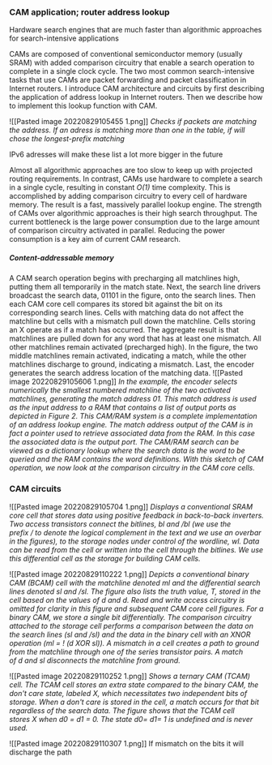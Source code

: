 ### CAM application; router address lookup
Hardware search engines that are much faster than algorithmic approaches for search-intensive applications

CAMs are composed of conventional semiconductor memory (usually SRAM) with added comparison circuitry that enable a search operation to complete in a single clock cycle. The two most common search-intensive tasks that use CAMs are packet forwarding and packet classification in Internet routers. I introduce CAM architecture and circuits by first describing the application of address lookup in Internet routers. Then we describe how to implement this lookup function with CAM.

![[Pasted image 20220829105455 1.png]]
	*Checks if packets are matching the address. If an adress is matching more than one in the table, if will chose the longest-prefix matching*

IPv6 adresses will make these list a lot more bigger in the future

Almost all algorithmic approaches are too slow to keep up with projected routing requirements. In contrast, CAMs use hardware to complete a search in a single cycle, resulting in constant *O(1)* time complexity. This is accomplished by adding comparison circuitry to every cell of hardware memory. The result is a fast, massively parallel lookup engine. The strength of CAMs over algorithmic approaches is their high search throughput. The current bottleneck is the large power consumption due to the large amount of comparison circuitry activated in parallel. Reducing the power consumption is a key aim of current CAM research.

##### Content-addressable memory
A CAM search operation begins with precharging all matchlines high, putting them all temporarily in the match state. Next, the search line drivers broadcast the search data, 01101 in the figure, onto the search lines. Then each CAM core cell compares its stored bit against the bit on its corresponding search lines. Cells with matching data do not affect the matchline but cells with a mismatch pull down the matchline. Cells storing an X operate as if a match has occurred. The aggregate result is that matchlines are pulled down for any word that has at least one mismatch. All other matchlines remain activated (precharged high). In the figure, the two middle matchlines remain activated, indicating a match, while the other matchlines discharge to ground, indicating a mismatch. Last, the encoder generates the search address location of the matching data.
![[Pasted image 20220829105606 1.png]]
	*In the example, the encoder selects numerically the smallest numbered matchline of the two activated matchlines, generating the match address 01. This match address is used as the input address to a RAM that contains a list of output ports as depicted in Figure 2. This CAM/RAM system is a complete implementation of an address lookup engine. The match address output of the CAM is in fact a pointer used to retrieve associated data from the RAM. In this case the associated data is the output port. The CAM/RAM search can be viewed as a dictionary lookup where the search data is the word to be queried and the RAM contains the word definitions. With this sketch of CAM operation, we now look at the comparison circuitry in the CAM core cells.*

### CAM circuits
![[Pasted image 20220829105704 1.png]]
	*Displays a conventional SRAM core cell that stores data using positive feedback in back-to-back inverters. Two access transistors connect the bitlines, bl and /bl (we use the prefix / to denote the logical complement in the text and we use an overbar in the figures), to the storage nodes under control of the wordline, wl. Data can be read from the cell or written into the cell through the bitlines. We use this differential cell as the storage for building CAM cells.*

![[Pasted image 20220829110222 1.png]]
	*Depicts a conventional binary CAM (BCAM) cell with the matchline denoted ml and the differential search lines denoted sl and /sl. The figure also lists the truth value, T, stored in the cell based on the values of d and d. Read and write access circuitry is omitted for clarity in this figure and subsequent CAM core cell figures. For a binary CAM, we store a single bit differentially. The comparison circuitry attached to the storage cell performs a comparison between the data on the search lines (sl and /sl) and the data in the binary cell with an XNOR operation (ml = ! (d XOR sl)). A mismatch in a cell creates a path to ground from the matchline through one of the series transistor pairs. A match of d and sl disconnects the matchline from ground.*

![[Pasted image 20220829110252 1.png]]
	*Shows a ternary CAM (TCAM) cell. The TCAM cell stores an extra state compared to the binary CAM, the don't care state, labeled X, which necessitates two independent bits of storage. When a don't care is stored in the cell, a match occurs for that bit regardless of the search data. The figure shows that the TCAM cell stores X when d0 = d1 = 0. The state d0= d1= 1 is undefined and is never used.*

![[Pasted image 20220829110307 1.png]]
If mismatch on the bits it will discharge the path